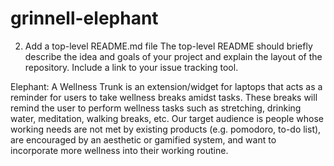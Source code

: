 # grinnell-elephant


2. Add a top-level README.md file
The top-level README should briefly describe the idea and goals of your project and explain the layout of the repository. Include a link to your issue tracking tool.

Elephant: A Wellness Trunk is an extension/widget for laptops that acts as a reminder for users to take wellness breaks amidst tasks. These breaks will remind the user to perform wellness tasks such as stretching, drinking water, meditation, walking breaks, etc. Our target audience is people whose working needs are not met by existing products (e.g. pomodoro, to-do list), are encouraged by an aesthetic or gamified system, and want to incorporate more wellness into their working routine.   
